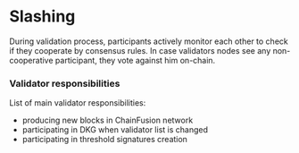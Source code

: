 # Slashing

During validation process, participants actively monitor each other to check if they cooperate by consensus rules. In case validators nodes see any non-cooperative participant, they vote against him on-chain.

### Validator responsibilities

List of main validator responsibilities:

* producing new blocks in ChainFusion network
* participating in DKG when validator list is changed
* participating in threshold signatures creation

